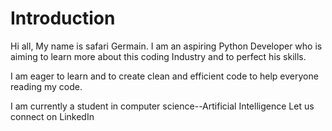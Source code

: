 # Introduction
Hi all,
My name is safari Germain. I am an aspiring Python Developer who is aiming to learn more about this coding Industry and to perfect his skills.

I am eager to learn and to create clean and efficient code to help everyone reading my code.

I am currently a student in computer science--Artificial Intelligence
Let us connect on LinkedIn
